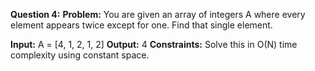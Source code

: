 **Question 4:**
**Problem:** You are given an array of integers A where every element appears twice except for one. Find that single element.

**Input:** A = [4, 1, 2, 1, 2]
**Output:** 4
**Constraints:** Solve this in O(N) time complexity using constant space.